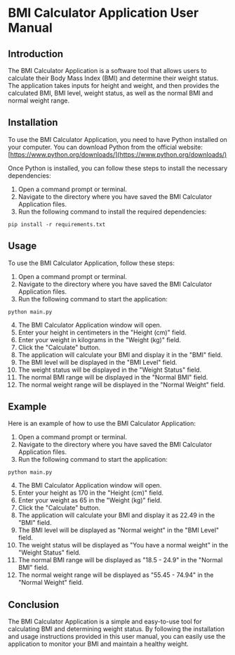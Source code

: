 # BMI Calculator Application User Manual

## Introduction

The BMI Calculator Application is a software tool that allows users to calculate their Body Mass Index (BMI) and determine their weight status. The application takes inputs for height and weight, and then provides the calculated BMI, BMI level, weight status, as well as the normal BMI and normal weight range.

## Installation

To use the BMI Calculator Application, you need to have Python installed on your computer. You can download Python from the official website: [https://www.python.org/downloads/](https://www.python.org/downloads/)

Once Python is installed, you can follow these steps to install the necessary dependencies:

1. Open a command prompt or terminal.
2. Navigate to the directory where you have saved the BMI Calculator Application files.
3. Run the following command to install the required dependencies:

```
pip install -r requirements.txt
```

## Usage

To use the BMI Calculator Application, follow these steps:

1. Open a command prompt or terminal.
2. Navigate to the directory where you have saved the BMI Calculator Application files.
3. Run the following command to start the application:

```
python main.py
```

4. The BMI Calculator Application window will open.
5. Enter your height in centimeters in the "Height (cm)" field.
6. Enter your weight in kilograms in the "Weight (kg)" field.
7. Click the "Calculate" button.
8. The application will calculate your BMI and display it in the "BMI" field.
9. The BMI level will be displayed in the "BMI Level" field.
10. The weight status will be displayed in the "Weight Status" field.
11. The normal BMI range will be displayed in the "Normal BMI" field.
12. The normal weight range will be displayed in the "Normal Weight" field.

## Example

Here is an example of how to use the BMI Calculator Application:

1. Open a command prompt or terminal.
2. Navigate to the directory where you have saved the BMI Calculator Application files.
3. Run the following command to start the application:

```
python main.py
```

4. The BMI Calculator Application window will open.
5. Enter your height as 170 in the "Height (cm)" field.
6. Enter your weight as 65 in the "Weight (kg)" field.
7. Click the "Calculate" button.
8. The application will calculate your BMI and display it as 22.49 in the "BMI" field.
9. The BMI level will be displayed as "Normal weight" in the "BMI Level" field.
10. The weight status will be displayed as "You have a normal weight" in the "Weight Status" field.
11. The normal BMI range will be displayed as "18.5 - 24.9" in the "Normal BMI" field.
12. The normal weight range will be displayed as "55.45 - 74.94" in the "Normal Weight" field.

## Conclusion

The BMI Calculator Application is a simple and easy-to-use tool for calculating BMI and determining weight status. By following the installation and usage instructions provided in this user manual, you can easily use the application to monitor your BMI and maintain a healthy weight.